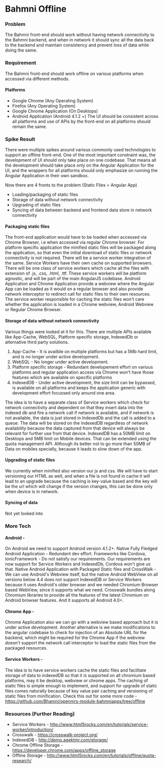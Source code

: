 # Bahmni Offline

### Problem
The Bahmni front-end should work without having network connectivity to the Bahmni backend, and when 
in network it should sync all the data back to the backend and maintain consistency and prevent loss
of data while doing the same. 

### Requirement
The Bahmni front-end should work offline on various platforms when accessed via different methods.
#### Platforms
* Google Chrome (Any Operating System)
* Firefox (Any Operating System)
* Google Chrome Application (On Desktops)
* Android Application (Android 4.1.2 +)
The UI should be consistent across all platforms and use of APIs by the front-end on all platforms should
remain the same.

### Spike Result
There were multiple spikes around various commonly used technologies to support an offline front-end.
One of the most important constraint was, the development of UI should only take place on one codebase.
That means all the development should take place only on the Angular Application for the UI, and 
the wrappers for all platforms should only emphasize on running the Angular Application in their own
sandbox. 

Now there are 4 fronts to the problem (Static Files = Angular App)
* Loading/packaging of static files
* Storage of data without network connectivity
* Upgrading of static files
* Syncing of data between backend and frontend data store in network connectivity

#### Packaging static files
The front-end application would have to be loaded when accessed via Chrome Browser, i.e when accessed via
regular Chrome browser. For platform specific application the minified static files will be packaged along
the application, so that even the initial download of static files or network connectivity is not required.
There will be a service worker integration of the same. Service Workers have their own cache on supported
browsers. There will be one class of service workers which cache all the files with extension of 
.js, .css, .html, .ttf. These service workers will be platform agnostic, and will be part of the main AngularJS
codebase. Android Application and Chrome Application provide a webview where the Angular App can be loaded as it
would on a regular browser and also provide network interceptor to redirect call for static files to their 
own resources. The service worker responsible for caching the static files won't care whether the application is
loaded in a Chrome webview, Android Webview or Regular Chrome Browser.

#### Storage of data without network connectivity
Various things were looked at it for this. There are multiple APIs available like App-Cache, WebSQL, Platform
specific storage, IndexedDb or alternative third party solutions.
1. App-Cache - It is availble on multiple platforms but has a 5Mb hard limit, and is no longer under active development.
2. WebSQL - No longer under active development.
3. Platform specific storage - Redundant developement effort on various platforms and regular application access
via Chrome won't have those features which are available on specific platforms
4. IndexedDB - Under active development, the size limit can be bypassed, is available on all platforms and keeps the 
application generic with development effort focussed only around one area.

The idea is to have a separate class of Service workers which check for network connectivity and dependent on that
they insert data into the indexed db and fire a network call if network is available, and if network is not available, 
the data is just stored in IndexedDb and the call is added to a queue. The data will be stored on the IndexedDB
regardless of network availability because the data captured from that device will always be relevant for further
use from that device. IndexedDB has a 50MB limit on Desktops and 5MB limit on Mobile devices. That can be extended 
using the quota management API. Although its better not to go more than 50MB of Data on mobiles specially, because it leads
to slow down of the app.

#### Upgrading of static files
We currently when minified also version our js and css. We will have to start versioning our HTML as well, 
and when a file is not found in cache it will lead to an upgrade because the caching is key-value based and the key will
be the url which will change if the version changes, this can be done only when device is in network. 

#### Syncing of data
Not yet looked into

### More Tech
#### Android - 
On Android we need to support Android version 4.1.2+.
Native Fully Fledged Android Application - Redundant dev effort.
Frameworks like Cordova, IonicFramework - Do not satisfy our requirements. 
Our requirements are now support for Service Workers and IndexedDb, Cordova won't give us that. 
Native Android Application with Packaged Static files and CrossWalk - 
We can use Android's Webview itself, but the native Android WebView on all versions below 4.4 does not support
IndexedDB or Service Workers because it uses Android's older browser and we needed Chromium Browser based WebView, 
since it supports  what we need. 
Crosswalk bundles along Chromium libraries to provide all the features of the latest Chromium on Android browser features.
And it supports all Android 4.0+.

#### Chrome App - 
Chrome Application also we can go with a webview based approach but it is under active development. Another alternative
is we make modifications to the angular codebase to check for injection of an Absolute URL for the backend, which might be
required for the Chrome App if the webview doesn't support the network call interceptor to load the static files from the packaged resources. 

#### Service Workers - 
The idea is to have service workers cache the static files and facilitate storage of data to indexedDB
so that it is supported on all chromium based platforms, may it be desktop, webview or chrome apps. 
The caching of static files is simple enough to implement, and support for upgrade of static files comes
naturally because of key value pair caching and versioning of static files from minification.
Check this out for some more code - https://github.com/Bhamni/openmrs-module-bahmniapps/tree/offline



### Resources (Further Reading)
* Service Workers - http://www.html5rocks.com/en/tutorials/service-worker/introduction/
* Crosswalk - https://crosswalk-project.org/
* IndexedDB - http://demo.agektmr.com/storage/
* Chrome Offline Storage - https://developer.chrome.com/apps/offline_storage
* Offline Storage - http://www.html5rocks.com/en/tutorials/offline/quota-research/